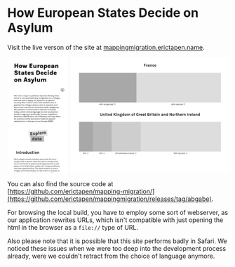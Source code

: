# How European States Decide on Asylum


Visit the live verson of the site at [mappingmigration.erictapen.name](https://mappingmigration.erictapen.name/).

![](./preview.png)

You can also find the source code at [https://github.com/erictapen/mapping-migration/](https://github.com/erictapen/mappingmigration/releases/tag/abgabe).

For browsing the local build, you have to employ some sort of webserver, as our application rewrites URLs, which isn't compatible with just opening the html in the browser as a `file://` type of URL.

Also please note that it is possible that this site performs badly in Safari. We noticed these issues when we were too deep into the development process already, were we couldn't retract from the choice of language anymore.

